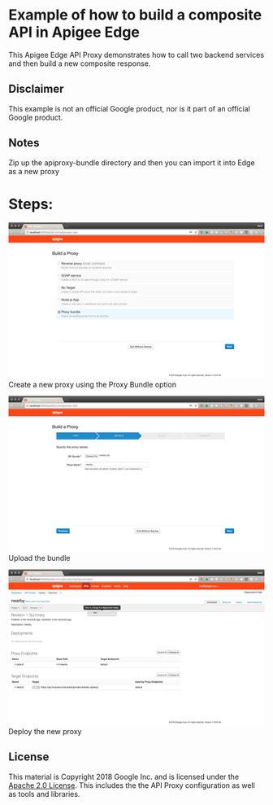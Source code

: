 # Example of how to build a composite API in Apigee Edge

This Apigee Edge API Proxy demonstrates how to call two backend services and then build a new composite response. 


## Disclaimer

This example is not an official Google product, nor is it part of an official Google product.

## Notes

Zip up the apiproxy-bundle directory and then you can import it into Edge as a new proxy

# Steps:
![alt text](1.jpeg "Proxy bundle option")
Create a new proxy using the Proxy Bundle option

![alt text](2.jpeg "Upload the bundle")
Upload the bundle

![alt text](3.jpeg "Deploy the new proxy")
Deploy the new proxy

## License

This material is Copyright 2018 Google Inc. and is licensed under the [Apache 2.0
License](LICENSE). This includes the the API Proxy configuration as well as tools and libraries.